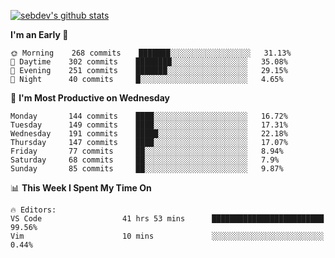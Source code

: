 [![sebdev's github stats](https://github-readme-stats.vercel.app/api?username=sebdeveloper6952&theme=vue-dark)](https://github.com/anuraghazra/github-readme-stats)
<!--START_SECTION:waka-->
**I'm an Early 🐤** 

```text
🌞 Morning    268 commits    ███████░░░░░░░░░░░░░░░░░░   31.13% 
🌆 Daytime    302 commits    ████████░░░░░░░░░░░░░░░░░   35.08% 
🌃 Evening    251 commits    ███████░░░░░░░░░░░░░░░░░░   29.15% 
🌙 Night      40 commits     █░░░░░░░░░░░░░░░░░░░░░░░░   4.65%

```
📅 **I'm Most Productive on Wednesday** 

```text
Monday       144 commits    ████░░░░░░░░░░░░░░░░░░░░░   16.72% 
Tuesday      149 commits    ████░░░░░░░░░░░░░░░░░░░░░   17.31% 
Wednesday    191 commits    █████░░░░░░░░░░░░░░░░░░░░   22.18% 
Thursday     147 commits    ████░░░░░░░░░░░░░░░░░░░░░   17.07% 
Friday       77 commits     ██░░░░░░░░░░░░░░░░░░░░░░░   8.94% 
Saturday     68 commits     ██░░░░░░░░░░░░░░░░░░░░░░░   7.9% 
Sunday       85 commits     ██░░░░░░░░░░░░░░░░░░░░░░░   9.87%

```


📊 **This Week I Spent My Time On** 

```text
🔥 Editors: 
VS Code                  41 hrs 53 mins      █████████████████████████   99.56% 
Vim                      10 mins             ░░░░░░░░░░░░░░░░░░░░░░░░░   0.44%

```


<!--END_SECTION:waka-->
